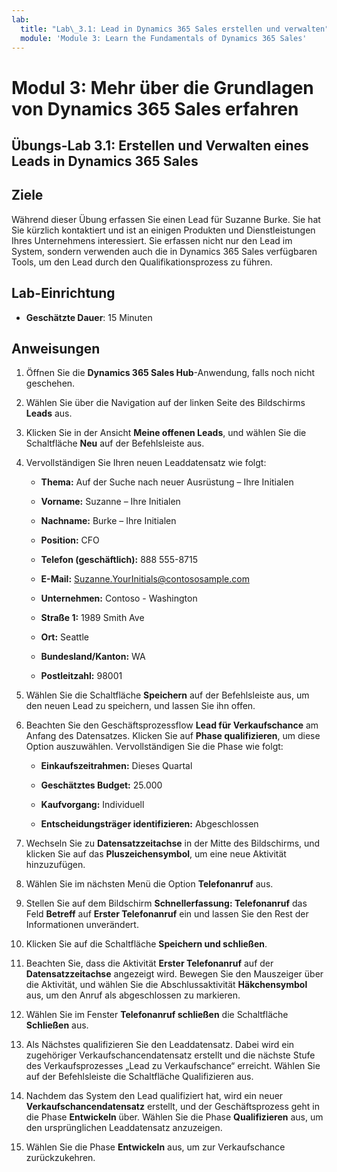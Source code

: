 ```yaml
---
lab:
  title: "Lab\_3.1: Lead in Dynamics 365 Sales erstellen und verwalten"
  module: 'Module 3: Learn the Fundamentals of Dynamics 365 Sales'
---
```


<a name="module-3-learn-the-fundamentals-of-dynamics-365-sales"></a>Modul 3: Mehr über die Grundlagen von Dynamics 365 Sales erfahren
========================

## <a name="practice-lab-31---create-and-manage-a-lead-in-dynamics-365-sales"></a>Übungs-Lab 3.1: Erstellen und Verwalten eines Leads in Dynamics 365 Sales

## <a name="objectives"></a>Ziele

Während dieser Übung erfassen Sie einen Lead für Suzanne Burke. Sie hat Sie kürzlich kontaktiert und ist an einigen Produkten und Dienstleistungen Ihres Unternehmens interessiert. Sie erfassen nicht nur den Lead im System, sondern verwenden auch die in Dynamics 365 Sales verfügbaren Tools, um den Lead durch den Qualifikationsprozess zu führen.


## <a name="lab-setup"></a>Lab-Einrichtung

  - **Geschätzte Dauer**: 15 Minuten

## <a name="instructions"></a>Anweisungen

1. Öffnen Sie die **Dynamics 365 Sales Hub**-Anwendung, falls noch nicht geschehen. 

2. Wählen Sie über die Navigation auf der linken Seite des Bildschirms **Leads** aus. 

3. Klicken Sie in der Ansicht **Meine offenen Leads**, und wählen Sie die Schaltfläche **Neu** auf der Befehlsleiste aus.

4. Vervollständigen Sie Ihren neuen Leaddatensatz wie folgt:

    - **Thema:** Auf der Suche nach neuer Ausrüstung – Ihre Initialen

    - **Vorname:** Suzanne – Ihre Initialen

    - **Nachname:** Burke – Ihre Initialen

    - **Position:** CFO

    - **Telefon (geschäftlich):** 888 555-8715

    - **E-Mail:** Suzanne.YourInitials@contososample.com

    - **Unternehmen:** Contoso - Washington

    - **Straße 1:** 1989 Smith Ave

    - **Ort:** Seattle

    - **Bundesland/Kanton:** WA

    - **Postleitzahl:** 98001 

5. Wählen Sie die Schaltfläche **Speichern** auf der Befehlsleiste aus, um den neuen Lead zu speichern, und lassen Sie ihn offen.

6. Beachten Sie den Geschäftsprozessflow **Lead für Verkaufschance** am Anfang des Datensatzes. Klicken Sie auf **Phase qualifizieren**, um diese Option auszuwählen. Vervollständigen Sie die Phase wie folgt:

    - **Einkaufszeitrahmen:** Dieses Quartal

    - **Geschätztes Budget:** 25.000 

    - **Kaufvorgang:** Individuell

    - **Entscheidungsträger identifizieren:** Abgeschlossen

7. Wechseln Sie zu **Datensatzzeitachse** in der Mitte des Bildschirms, und klicken Sie auf das **Pluszeichensymbol**, um eine neue Aktivität hinzuzufügen. 

8. Wählen Sie im nächsten Menü die Option **Telefonanruf** aus.

9. Stellen Sie auf dem Bildschirm **Schnellerfassung: Telefonanruf** das Feld **Betreff** auf **Erster Telefonanruf** ein und lassen Sie den Rest der Informationen unverändert. 

10. Klicken Sie auf die Schaltfläche **Speichern und schließen**.

11. Beachten Sie, dass die Aktivität **Erster Telefonanruf** auf der **Datensatzzeitachse** angezeigt wird. Bewegen Sie den Mauszeiger über die Aktivität, und wählen Sie die Abschlussaktivität **Häkchensymbol** aus, um den Anruf als abgeschlossen zu markieren. 

12. Wählen Sie im Fenster **Telefonanruf schließen** die Schaltfläche **Schließen** aus. 

13. Als Nächstes qualifizieren Sie den Leaddatensatz.  Dabei wird ein zugehöriger Verkaufschancendatensatz erstellt und die nächste Stufe des Verkaufsprozesses „Lead zu Verkaufschance“ erreicht.  Wählen Sie auf der Befehlsleiste die Schaltfläche Qualifizieren aus.  

14. Nachdem das System den Lead qualifiziert hat, wird ein neuer **Verkaufschancendatensatz** erstellt, und der Geschäftsprozess geht in die Phase **Entwickeln** über.  Wählen Sie die Phase **Qualifizieren** aus, um den ursprünglichen Leaddatensatz anzuzeigen. 

15. Wählen Sie die Phase **Entwickeln** aus, um zur Verkaufschance zurückzukehren.

